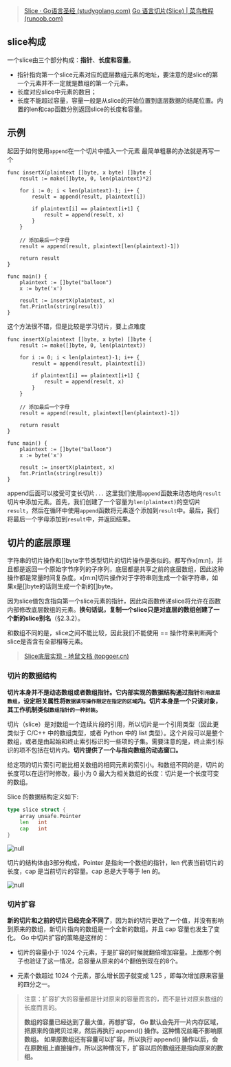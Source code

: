> [Slice · Go语言圣经 (studygolang.com)](https://books.studygolang.com/gopl-zh/ch4/ch4-02.html)
> [Go 语言切片(Slice) | 菜鸟教程 (runoob.com)](https://www.runoob.com/go/go-slice.html)
## slice构成
一个slice由三个部分构成：**指针**、**长度和容量**。
- 指针指向第一个slice元素对应的底层数组元素的地址，要注意的是slice的第一个元素并不一定就是数组的第一个元素。
- 长度对应slice中元素的数目；
- 长度不能超过容量，容量一般是从slice的开始位置到底层数据的结尾位置。内置的len和cap函数分别返回slice的长度和容量。
## 示例
起因于如何使用`append`在一个切片中插入一个元素
最简单粗暴的办法就是再写一个
```
func insertX(plaintext []byte, x byte) []byte {
    result := make([]byte, 0, len(plaintext)*2)

    for i := 0; i < len(plaintext)-1; i++ {
        result = append(result, plaintext[i])

        if plaintext[i] == plaintext[i+1] {
            result = append(result, x)
        }
    }

    // 添加最后一个字母
    result = append(result, plaintext[len(plaintext)-1])

    return result
}

func main() {
    plaintext := []byte("balloon")
    x := byte('x')

    result := insertX(plaintext, x)
    fmt.Println(string(result))
}
```
这个方法很不错，但是比较是学习切片，要上点难度
```
func insertX(plaintext []byte, x byte) []byte {
    result := make([]byte, 0, len(plaintext))

    for i := 0; i < len(plaintext)-1; i++ {
        result = append(result, plaintext[i])

        if plaintext[i] == plaintext[i+1] {
            result = append(result, x)
        }
    }

    // 添加最后一个字母
    result = append(result, plaintext[len(plaintext)-1])

    return result
}

func main() {
    plaintext := []byte("balloon")
    x := byte('x')

    result := insertX(plaintext, x)
    fmt.Println(string(result))
}
```
append后面可以接受可变长切片`...`
这里我们使用`append`函数来动态地向`result`切片中添加元素。首先，我们创建了一个容量为`len(plaintext)`的空切片`result`，然后在循环中使用`append`函数将元素逐个添加到`result`中。最后，我们将最后一个字母添加到`result`中，并返回结果。
## 切片的底层原理
字符串的切片操作和[]byte字节类型切片的切片操作是类似的。都写作x[m:n]，并且都是返回一个原始字节序列的子序列，底层都是共享之前的底层数组，因此这种操作都是常量时间复杂度。x[m:n]切片操作对于字符串则生成一个新字符串，如果x是[]byte的话则生成一个新的[]byte。

因为slice值包含指向第一个slice元素的指针，因此向函数传递slice将允许在函数内部修改底层数组的元素。**换句话说，复制一个slice只是对底层的数组创建了一个新的slice别名**（§2.3.2）。

和数组不同的是，slice之间不能比较，因此我们不能使用 == 操作符来判断两个slice是否含有全部相等元素。

> [Slice底层实现 - 地鼠文档 (topgoer.cn)](https://topgoer.cn/docs/golang/chapter03-11)
### 切片的数据结构

**切片本身并不是动态数组或者数组指针。它内部实现的数据结构通过指针`引用底层数组`，设定相关属性将`数据读写操作限定在指定的区域`内。切片本身是一个只读对象，其工作机制类似`数组指针的一种封装`。**

切片（slice）是对数组一个连续片段的引用，所以切片是一个引用类型（因此更类似于 C/C++ 中的数组类型，或者 Python 中的 list 类型）。这个片段可以是整个数组，或者是由起始和终止索引标识的一些项的子集。需要注意的是，终止索引标识的项不包括在切片内。**切片提供了一个与指向数组的动态窗口。**

给定项的切片索引可能比相关数组的相同元素的索引小。和数组不同的是，切片的长度可以在运行时修改，最小为 0 最大为相关数组的长度：切片是一个长度可变的数组。

Slice 的数据结构定义如下:

```go
type slice struct {
    array unsafe.Pointer
    len   int
    cap   int
}
```

![](https://topgoer.cn/uploads/golang/images/m_b7bffbf0976c474809a222748dbc42ba_r.png "null")

切片的结构体由3部分构成，Pointer 是指向一个数组的指针，len 代表当前切片的长度，cap 是当前切片的容量。cap 总是大于等于 len 的。

![](https://topgoer.cn/uploads/golang/images/m_b3ed4a54677e9c668021c12d6cac6258_r.png "null")
### 切片扩容
**新的切片和之前的切片已经完全不同了**，因为新的切片更改了一个值，并没有影响到原来的数组，新切片指向的数组是一个全新的数组。并且 cap 容量也发生了变化。
Go 中切片扩容的策略是这样的：

- 切片的容量小于 1024 个元素，于是扩容的时候就翻倍增加容量。上面那个例子也验证了这一情况，总容量从原来的4个翻倍到现在的8个。

- 元素个数超过 1024 个元素，那么增长因子就变成 1.25 ，即每次增加原来容量的四分之一。

> 注意：扩容扩大的容量都是针对原来的容量而言的，而不是针对原来数组的长度而言的。
> 
> **数组的容量已经达到了最大值，再想扩容， Go 默认会先开一片内存区域，把原来的值拷贝过来，然后再执行 append() 操作。这种情况丝毫不影响原数组。**
> **如果原数组还有容量可以扩容，所以执行 append() 操作以后，会在原数组上直接操作，所以这种情况下，扩容以后的数组还是指向原来的数组。**